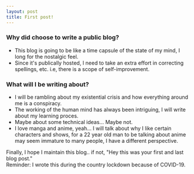 ```yaml
---
layout: post
title: First post!
---
```

### Why did choose to write a public blog?
* This blog is going to be like a time capsule of the state of my mind, I long for the nostalgic feel.
* Since it's publically hosted, I need to take an extra effort in correcting spellings, etc. i.e, there is a scope of self-improvement.

### What will I be writing about?
* I will be rambling about my existential crisis and how everything around me is a conspiracy.
* The working of the human mind has always been intriguing, I will write about my learning proces.
* Maybe about some technical ideas... Maybe not.
* I love manga and anime, yeah... I will talk about why I like certain characters and shows, for a 22 year old man to be talking about anime may seem immature to many people, I have a different perspective.


Finally, I hope I maintain this blog.. if not, "Hey this was your first and last blog post."  
Reminder: I wrote this during the country lockdown because of COVID-19.
